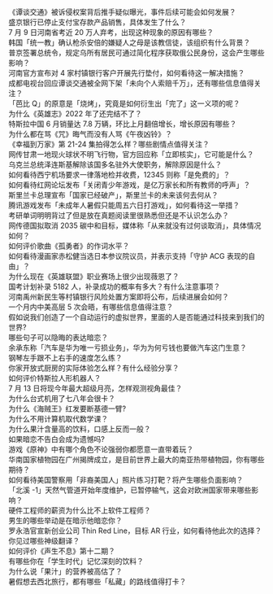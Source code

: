 《谭谈交通》被诉侵权案背后推手疑似曝光，事件后续可能会如何发展？  
盛京银行已停止支付宝存款产品销售，具体发生了什么？  
7 月 9 日河南省考近 20 万人弃考，出现这种现象的原因有哪些？  
韩国「统一教」确认枪杀安倍的嫌疑人之母是该教信徒，该组织有什么背景？  
普京签署总统令，规定乌所有居民可通过简化程序获取俄公民身份，这会产生哪些影响？  
河南官方宣布对 4 家村镇银行客户开展先行垫付，如何看待这一解决措施？  
成都电视台回应谭谈交通被全网下架「未向个人索赔千万」，还有哪些信息值得关注？  
「芭比 Q」的原意是「烧烤」，究竟是如何衍生出「完了」这一义项的呢？  
为什么《英雄志》2022 年了还完结不了？  
特斯拉中国 6 月销量达 7.8 万辆，环比上月翻倍增长，增长原因有哪些？  
为什么都在骂《咒》晦气而没有人骂《午夜凶铃》？  
《幸福到万家》第 21-24 集拍得怎么样？哪些剧情点值得关注？  
网传甘肃一地现火球状不明飞行物，官方回应称「立即核实」，它可能是什么？  
乌克兰总统泽连斯基解除该国多名驻外大使职务，解除原因是什么？  
如何看待西宁机场要求一律落地检并收费，12345 则称「是免费的」？  
如何看待红网论坛发布「关闭青少年游戏，是亿万家长和所有教师的呼声」？  
斯里兰卡总理宣布「国家已经破产」，斯里兰卡的未来该何去何从？  
腾讯游戏发布「未成年人暑假只能周五六日打游戏」，如何看待这一举措？  
考研单词明明背过了但是放在真题阅读里很熟悉但还是不认识怎么办？  
网传德国拟取消 2035 碳中和目标，媒体称「从来就没有过何谈取消」，具体情况如何？  
如何评价歌曲《孤勇者》的作词水平？  
如何看待漫画家赤松健当选日本参议院议员，并表示支持「守护 ACG 表现的自由」？  
为什么现在《英雄联盟》职业赛场上很少出现薇恩了？  
国考计划补录 5182 人，补录成功的概率有多大？有什么注意事项？  
河南禹州新民生等村镇银行风险处置方案即将公布，后续进展会如何？  
一个月内中美高层 5 次会晤，有哪些信息值得注意？  
假如说我们创造了一个自动运行的虚拟世界，里面的人是否能通过科技来到我们的世界?  
哪些句子可以隐晦的表达暗恋？  
余承东称「汽车是华为唯一亏损业务」，华为为何亏钱也要做汽车这门生意？  
钢琴左手跟不上右手的速度怎么练？  
你家开放式厨房的实际体验怎么样？有什么经验分享？  
如何评价特斯拉人形机器人？  
7 月 13 日将现今年最大超级月亮，怎样观测视角最佳？  
为什么台式机用了七八年会很卡？  
为什么《海贼王》红发要断基德一臂?  
为什么不用计算机取代数学课？  
为什么果汁含量高的饮料，口感上反而一般？  
如果暗恋不告白会成为遗憾吗?  
游戏《原神》中有哪个角色不论强弱你都愿意一直带着玩？  
华南国家植物园在广州揭牌成立，是目前世界上最大的南亚热带植物园，你有哪些期待？  
如何看待美国警察用「非裔美国人」照片练习打靶？将产生哪些负面影响？  
「北溪 -1」天然气管道开始年度维护，已暂停输气，这会对欧洲国家带来哪些影响？  
硬件工程师的薪资为什么比不上软件工程师？  
男生的哪些举动是在暗示他暗恋你？  
罗永浩官宣新创业公司 Thin Red Line，目标 AR 行业，如何看待他此次的选择？  
你见过哪些神级翻译？  
如何评价《声生不息》第十二期？  
有哪些你在「学生时代」记忆深刻的饮料？  
为什么说「果汁」的营养被高估了？  
暑假想去西北旅行，都有哪些「私藏」的路线值得打卡？  
